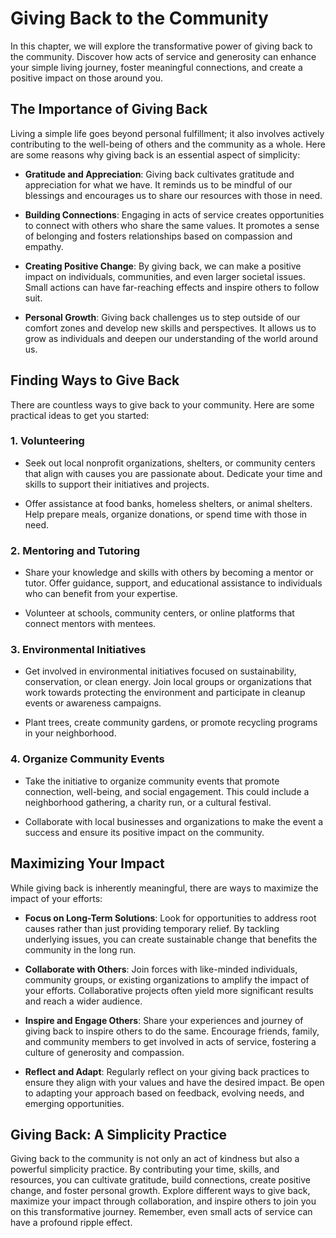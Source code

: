 Giving Back to the Community
=======================================

In this chapter, we will explore the transformative power of giving back to the community. Discover how acts of service and generosity can enhance your simple living journey, foster meaningful connections, and create a positive impact on those around you.

The Importance of Giving Back
-----------------------------

Living a simple life goes beyond personal fulfillment; it also involves actively contributing to the well-being of others and the community as a whole. Here are some reasons why giving back is an essential aspect of simplicity:

* **Gratitude and Appreciation**: Giving back cultivates gratitude and appreciation for what we have. It reminds us to be mindful of our blessings and encourages us to share our resources with those in need.

* **Building Connections**: Engaging in acts of service creates opportunities to connect with others who share the same values. It promotes a sense of belonging and fosters relationships based on compassion and empathy.

* **Creating Positive Change**: By giving back, we can make a positive impact on individuals, communities, and even larger societal issues. Small actions can have far-reaching effects and inspire others to follow suit.

* **Personal Growth**: Giving back challenges us to step outside of our comfort zones and develop new skills and perspectives. It allows us to grow as individuals and deepen our understanding of the world around us.

Finding Ways to Give Back
-------------------------

There are countless ways to give back to your community. Here are some practical ideas to get you started:

### 1. **Volunteering**

* Seek out local nonprofit organizations, shelters, or community centers that align with causes you are passionate about. Dedicate your time and skills to support their initiatives and projects.

* Offer assistance at food banks, homeless shelters, or animal shelters. Help prepare meals, organize donations, or spend time with those in need.

### 2. **Mentoring and Tutoring**

* Share your knowledge and skills with others by becoming a mentor or tutor. Offer guidance, support, and educational assistance to individuals who can benefit from your expertise.

* Volunteer at schools, community centers, or online platforms that connect mentors with mentees.

### 3. **Environmental Initiatives**

* Get involved in environmental initiatives focused on sustainability, conservation, or clean energy. Join local groups or organizations that work towards protecting the environment and participate in cleanup events or awareness campaigns.

* Plant trees, create community gardens, or promote recycling programs in your neighborhood.

### 4. **Organize Community Events**

* Take the initiative to organize community events that promote connection, well-being, and social engagement. This could include a neighborhood gathering, a charity run, or a cultural festival.

* Collaborate with local businesses and organizations to make the event a success and ensure its positive impact on the community.

Maximizing Your Impact
----------------------

While giving back is inherently meaningful, there are ways to maximize the impact of your efforts:

* **Focus on Long-Term Solutions**: Look for opportunities to address root causes rather than just providing temporary relief. By tackling underlying issues, you can create sustainable change that benefits the community in the long run.

* **Collaborate with Others**: Join forces with like-minded individuals, community groups, or existing organizations to amplify the impact of your efforts. Collaborative projects often yield more significant results and reach a wider audience.

* **Inspire and Engage Others**: Share your experiences and journey of giving back to inspire others to do the same. Encourage friends, family, and community members to get involved in acts of service, fostering a culture of generosity and compassion.

* **Reflect and Adapt**: Regularly reflect on your giving back practices to ensure they align with your values and have the desired impact. Be open to adapting your approach based on feedback, evolving needs, and emerging opportunities.

Giving Back: A Simplicity Practice
----------------------------------

Giving back to the community is not only an act of kindness but also a powerful simplicity practice. By contributing your time, skills, and resources, you can cultivate gratitude, build connections, create positive change, and foster personal growth. Explore different ways to give back, maximize your impact through collaboration, and inspire others to join you on this transformative journey. Remember, even small acts of service can have a profound ripple effect.

